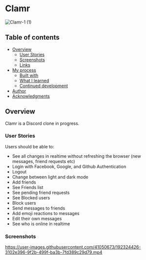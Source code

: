 # Clamr
![Clamr-1 (1)](https://user-images.githubusercontent.com/41050673/192335951-31d69737-6b0b-4dca-bbf9-2dfaac113194.png)

## Table of contents

- [Overview](#overview)
  - [User Stories](#user-stories)
  - [Screenshots](#screenshots)
  - [Links](#links)
- [My process](#my-process)
  - [Built with](#built-with)
  - [What I learned](#what-i-learned)
  - [Continued development](#continued-development)
- [Author](#author)
- [Acknowledgments](#acknowledgments)

## Overview

Clamr is a Discord clone in progress.

### User Stories

Users should be able to:

- See all changes in realtime without refreshing the browser (new messages, friend requests etc)
- Login with Facebook, Google, and Github Authentication
- Logout
- Change between light and dark mode
- Add friends
- See Friends list
- See pending friend requests
- See Blocked users
- Block users
- Send messages to friends
- Add emoji reactions to messages
- Edit their own messages
- See who is online in realtime

### Screenshots

https://user-images.githubusercontent.com/41050673/192324426-3102e396-9f2b-499f-ba3b-7fd389c29d79.mp4
